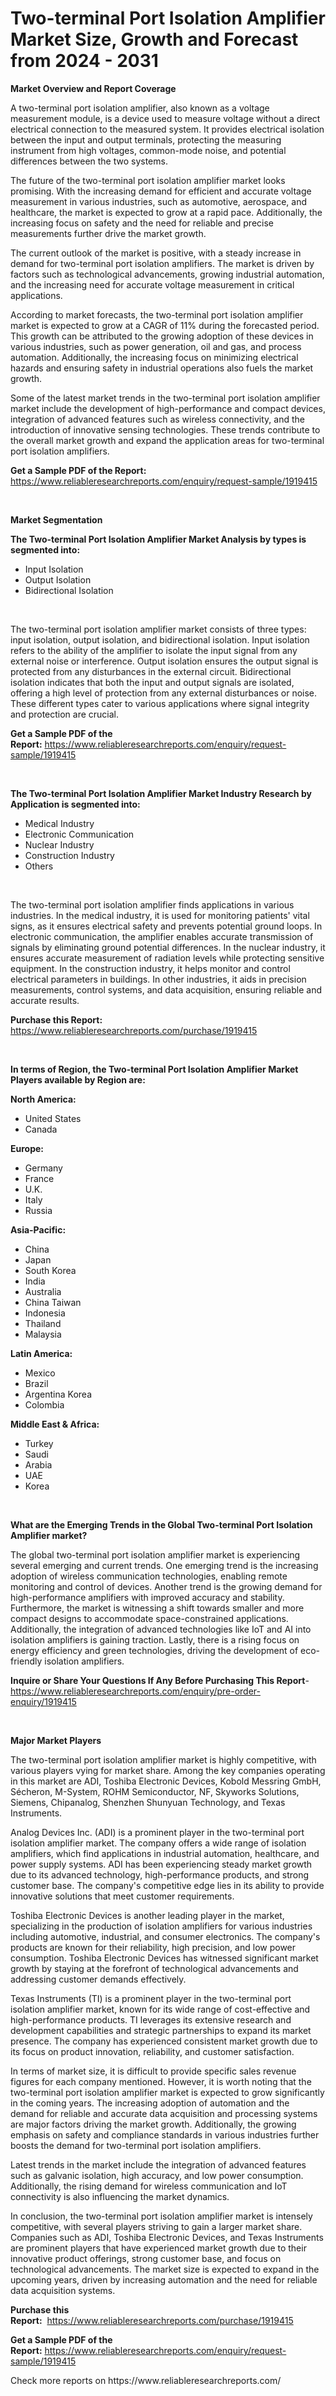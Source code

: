 <p><h1>Two-terminal Port Isolation Amplifier Market Size, Growth and Forecast from 2024 - 2031</h1></p><p><strong>Market Overview and Report Coverage</strong></p>
<p><p>A two-terminal port isolation amplifier, also known as a voltage measurement module, is a device used to measure voltage without a direct electrical connection to the measured system. It provides electrical isolation between the input and output terminals, protecting the measuring instrument from high voltages, common-mode noise, and potential differences between the two systems.</p><p>The future of the two-terminal port isolation amplifier market looks promising. With the increasing demand for efficient and accurate voltage measurement in various industries, such as automotive, aerospace, and healthcare, the market is expected to grow at a rapid pace. Additionally, the increasing focus on safety and the need for reliable and precise measurements further drive the market growth.</p><p>The current outlook of the market is positive, with a steady increase in demand for two-terminal port isolation amplifiers. The market is driven by factors such as technological advancements, growing industrial automation, and the increasing need for accurate voltage measurement in critical applications.</p><p>According to market forecasts, the two-terminal port isolation amplifier market is expected to grow at a CAGR of 11% during the forecasted period. This growth can be attributed to the growing adoption of these devices in various industries, such as power generation, oil and gas, and process automation. Additionally, the increasing focus on minimizing electrical hazards and ensuring safety in industrial operations also fuels the market growth.</p><p>Some of the latest market trends in the two-terminal port isolation amplifier market include the development of high-performance and compact devices, integration of advanced features such as wireless connectivity, and the introduction of innovative sensing technologies. These trends contribute to the overall market growth and expand the application areas for two-terminal port isolation amplifiers.</p></p>
<p><strong>Get a Sample PDF of the Report:</strong> <a href="https://www.reliableresearchreports.com/enquiry/request-sample/1919415">https://www.reliableresearchreports.com/enquiry/request-sample/1919415</a></p>
<p>&nbsp;</p>
<p><strong>Market Segmentation</strong></p>
<p><strong>The Two-terminal Port Isolation Amplifier Market Analysis by types is segmented into:</strong></p>
<p><ul><li>Input Isolation</li><li>Output Isolation</li><li>Bidirectional Isolation</li></ul></p>
<p>&nbsp;</p>
<p><p>The two-terminal port isolation amplifier market consists of three types: input isolation, output isolation, and bidirectional isolation. Input isolation refers to the ability of the amplifier to isolate the input signal from any external noise or interference. Output isolation ensures the output signal is protected from any disturbances in the external circuit. Bidirectional isolation indicates that both the input and output signals are isolated, offering a high level of protection from any external disturbances or noise. These different types cater to various applications where signal integrity and protection are crucial.</p></p>
<p><strong>Get a Sample PDF of the Report:</strong>&nbsp;<a href="https://www.reliableresearchreports.com/enquiry/request-sample/1919415">https://www.reliableresearchreports.com/enquiry/request-sample/1919415</a></p>
<p>&nbsp;</p>
<p><strong>The Two-terminal Port Isolation Amplifier Market Industry Research by Application is segmented into:</strong></p>
<p><ul><li>Medical Industry</li><li>Electronic Communication</li><li>Nuclear Industry</li><li>Construction Industry</li><li>Others</li></ul></p>
<p>&nbsp;</p>
<p><p>The two-terminal port isolation amplifier finds applications in various industries. In the medical industry, it is used for monitoring patients' vital signs, as it ensures electrical safety and prevents potential ground loops. In electronic communication, the amplifier enables accurate transmission of signals by eliminating ground potential differences. In the nuclear industry, it ensures accurate measurement of radiation levels while protecting sensitive equipment. In the construction industry, it helps monitor and control electrical parameters in buildings. In other industries, it aids in precision measurements, control systems, and data acquisition, ensuring reliable and accurate results.</p></p>
<p><strong>Purchase this Report:</strong>&nbsp; <a href="https://www.reliableresearchreports.com/purchase/1919415">https://www.reliableresearchreports.com/purchase/1919415</a></p>
<p>&nbsp;</p>
<p><strong>In terms of Region, the Two-terminal Port Isolation Amplifier Market Players available by Region are:</strong></p>
<p>
    <p> <strong> North America: </strong>
        <ul>
            <li>United States</li>
            <li>Canada</li>
        </ul>
        </p> 
    <p> <strong> Europe: </strong>
        <ul>
            <li>Germany</li>
            <li>France</li>
            <li>U.K.</li>
            <li>Italy</li>
            <li>Russia</li>
        </ul>
        </p> 
    <p> <strong> Asia-Pacific: </strong>
        <ul>
            <li>China</li>
            <li>Japan</li>
            <li>South Korea</li>
            <li>India</li>
            <li>Australia</li>
            <li>China Taiwan</li>
            <li>Indonesia</li>
            <li>Thailand</li>
            <li>Malaysia</li>
        </ul>
        </p> 
    <p> <strong> Latin America: </strong>
        <ul>
            <li>Mexico</li>
            <li>Brazil</li>
            <li>Argentina Korea</li>
            <li>Colombia</li>
        </ul>
        </p> 
    <p> <strong> Middle East & Africa: </strong>
        <ul>
            <li>Turkey</li>
            <li>Saudi</li>
            <li>Arabia</li>
            <li>UAE</li>
            <li>Korea</li>
        </ul>
    </p>
    </p>
<p>&nbsp;</p>
<p><strong>What are the Emerging Trends in the Global Two-terminal Port Isolation Amplifier market?</strong></p>
<p><p>The global two-terminal port isolation amplifier market is experiencing several emerging and current trends. One emerging trend is the increasing adoption of wireless communication technologies, enabling remote monitoring and control of devices. Another trend is the growing demand for high-performance amplifiers with improved accuracy and stability. Furthermore, the market is witnessing a shift towards smaller and more compact designs to accommodate space-constrained applications. Additionally, the integration of advanced technologies like IoT and AI into isolation amplifiers is gaining traction. Lastly, there is a rising focus on energy efficiency and green technologies, driving the development of eco-friendly isolation amplifiers.</p></p>
<p><strong>Inquire or Share Your Questions If Any Before Purchasing This Report</strong>- <a href="https://www.reliableresearchreports.com/enquiry/pre-order-enquiry/1919415">https://www.reliableresearchreports.com/enquiry/pre-order-enquiry/1919415</a></p>
<p>&nbsp;</p>
<p><strong>Major Market Players</strong></p>
<p><p>The two-terminal port isolation amplifier market is highly competitive, with various players vying for market share. Among the key companies operating in this market are ADI, Toshiba Electronic Devices, Kobold Messring GmbH, Sécheron, M-System, ROHM Semiconductor, NF, Skyworks Solutions, Siemens, Chipanalog, Shenzhen Shunyuan Technology, and Texas Instruments.</p><p>Analog Devices Inc. (ADI) is a prominent player in the two-terminal port isolation amplifier market. The company offers a wide range of isolation amplifiers, which find applications in industrial automation, healthcare, and power supply systems. ADI has been experiencing steady market growth due to its advanced technology, high-performance products, and strong customer base. The company's competitive edge lies in its ability to provide innovative solutions that meet customer requirements.</p><p>Toshiba Electronic Devices is another leading player in the market, specializing in the production of isolation amplifiers for various industries including automotive, industrial, and consumer electronics. The company's products are known for their reliability, high precision, and low power consumption. Toshiba Electronic Devices has witnessed significant market growth by staying at the forefront of technological advancements and addressing customer demands effectively.</p><p>Texas Instruments (TI) is a prominent player in the two-terminal port isolation amplifier market, known for its wide range of cost-effective and high-performance products. TI leverages its extensive research and development capabilities and strategic partnerships to expand its market presence. The company has experienced consistent market growth due to its focus on product innovation, reliability, and customer satisfaction.</p><p>In terms of market size, it is difficult to provide specific sales revenue figures for each company mentioned. However, it is worth noting that the two-terminal port isolation amplifier market is expected to grow significantly in the coming years. The increasing adoption of automation and the demand for reliable and accurate data acquisition and processing systems are major factors driving the market growth. Additionally, the growing emphasis on safety and compliance standards in various industries further boosts the demand for two-terminal port isolation amplifiers.</p><p>Latest trends in the market include the integration of advanced features such as galvanic isolation, high accuracy, and low power consumption. Additionally, the rising demand for wireless communication and IoT connectivity is also influencing the market dynamics.</p><p>In conclusion, the two-terminal port isolation amplifier market is intensely competitive, with several players striving to gain a larger market share. Companies such as ADI, Toshiba Electronic Devices, and Texas Instruments are prominent players that have experienced market growth due to their innovative product offerings, strong customer base, and focus on technological advancements. The market size is expected to expand in the upcoming years, driven by increasing automation and the need for reliable data acquisition systems.</p></p>
<p><strong>Purchase this Report:</strong>&nbsp;&nbsp;<a href="https://www.reliableresearchreports.com/purchase/1919415">https://www.reliableresearchreports.com/purchase/1919415</a></p>
<p></p>
<p><strong>Get a Sample PDF of the Report:</strong>&nbsp;<a href="https://www.reliableresearchreports.com/enquiry/request-sample/1919415">https://www.reliableresearchreports.com/enquiry/request-sample/1919415</a></p>
<p>Check more reports on https://www.reliableresearchreports.com/</p>
